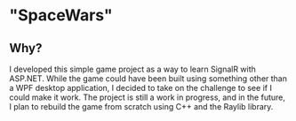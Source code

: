 # "SpaceWars"

## Why?
I developed this simple game project as a way to learn SignalR with ASP.NET. While the game could have been built using something other than a WPF desktop application, I decided to take on the challenge to see if I could make it work. The project is still a work in progress, and in the future, I plan to rebuild the game from scratch using C++ and the Raylib library.
